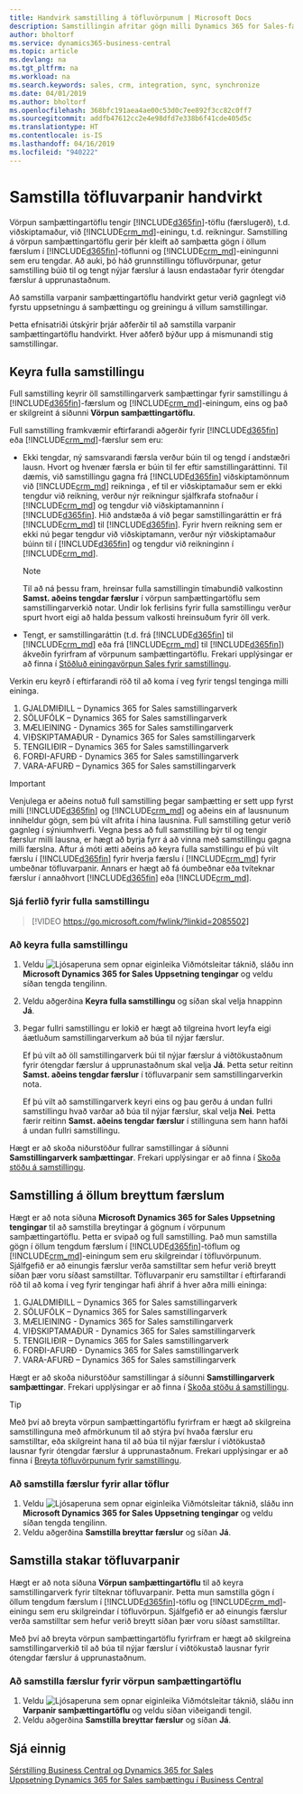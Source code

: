 ```yaml
---
title: Handvirk samstilling á töfluvörpunum | Microsoft Docs
description: Samstillingin afritar gögn milli Dynamics 365 for Sales-færslna og Business Central til að halda báðum kerfum uppfærðum.
author: bholtorf
ms.service: dynamics365-business-central
ms.topic: article
ms.devlang: na
ms.tgt_pltfrm: na
ms.workload: na
ms.search.keywords: sales, crm, integration, sync, synchronize
ms.date: 04/01/2019
ms.author: bholtorf
ms.openlocfilehash: 368bfc191aea4ae00c53d0c7ee892f3cc82c0ff7
ms.sourcegitcommit: addfb47612cc2e4e98dfd7e338b6f41cde405d5c
ms.translationtype: HT
ms.contentlocale: is-IS
ms.lasthandoff: 04/16/2019
ms.locfileid: "940222"
---
```

# <a name="manually-synchronize-table-mappings"></a>Samstilla töfluvarpanir handvirkt
Vörpun samþættingartöflu tengir [!INCLUDE[d365fin](includes/d365fin_md.md)]-töflu (færslugerð), t.d. viðskiptamaður, við [!INCLUDE[crm_md](includes/crm_md.md)]-einingu, t.d. reikningur. Samstilling á vörpun samþættingartöflu gerir þér kleift að samþætta gögn í öllum færslum í [!INCLUDE[d365fin](includes/d365fin_md.md)]-töflunni og [!INCLUDE[crm_md](includes/crm_md.md)]-einingunni sem eru tengdar. Að auki, þó háð grunnstillingu töfluvörpunar, getur samstilling búið til og tengt nýjar færslur á lausn endastaðar fyrir ótengdar færslur á upprunastaðnum.  

Að samstilla varpanir samþættingartöflu handvirkt getur verið gagnlegt við fyrstu uppsetningu á samþættingu og greiningu á villum samstillingar.  

Þetta efnisatriði útskýrir þrjár aðferðir til að samstilla varpanir samþættingartöflu handvirkt. Hver aðferð býður upp á mismunandi stig samstillingar.

## <a name="run-a-full-synchronization"></a>Keyra fulla samstillingu
Full samstilling keyrir öll samstillingarverk samþættingar fyrir samstillingu á [!INCLUDE[d365fin](includes/d365fin_md.md)]-færslum og [!INCLUDE[crm_md](includes/crm_md.md)]-einingum, eins og það er skilgreint á síðunni **Vörpun samþættingartöflu**. 

Full samstilling framkvæmir eftirfarandi aðgerðir fyrir [!INCLUDE[d365fin](includes/d365fin_md.md)] eða [!INCLUDE[crm_md](includes/crm_md.md)]-færslur sem eru:

* Ekki tengdar, ný samsvarandi færsla verður búin til og tengd í andstæðri lausn.
Hvort og hvenær færsla er búin til fer eftir samstillingaráttinni. Til dæmis, við samstillingu gagna frá [!INCLUDE[d365fin](includes/d365fin_md.md)] viðskiptamönnum við [!INCLUDE[crm_md](includes/crm_md.md)] reikninga , ef til er viðskiptamaður sem er ekki tengdur við reikning, verður nýr reikningur sjálfkrafa stofnaður í [!INCLUDE[crm_md](includes/crm_md.md)] og tengdur við viðskiptamanninn í [!INCLUDE[d365fin](includes/d365fin_md.md)]. Hið andstæða á við þegar samstillingaráttin er frá [!INCLUDE[crm_md](includes/crm_md.md)] til [!INCLUDE[d365fin](includes/d365fin_md.md)]. Fyrir hvern reikning sem er ekki nú þegar tengdur við viðskiptamann, verður nýr viðskiptamaður búinn til í [!INCLUDE[d365fin](includes/d365fin_md.md)] og tengdur við reikninginn í [!INCLUDE[crm_md](includes/crm_md.md)].  

     > [!NOTE]  
     >  Til að ná þessu fram, hreinsar fulla samstillingin tímabundið valkostinn **Samst. aðeins tengdar færslur** í vörpun samþættingartöflu sem samstillingarverkið notar. Undir lok ferlisins fyrir fulla samstillingu verður spurt hvort eigi að halda þessum valkosti hreinsuðum fyrir öll verk.  

* Tengt, er samstillingaráttin (t.d. frá [!INCLUDE[d365fin](includes/d365fin_md.md)] til [!INCLUDE[crm_md](includes/crm_md.md)] eða frá [!INCLUDE[crm_md](includes/crm_md.md)] til [!INCLUDE[d365fin](includes/d365fin_md.md)]) ákveðin fyrirfram af vörpunum samþættingartöflu. Frekari upplýsingar er að finna í [Stöðluð einingavörpun Sales fyrir samstillingu](admin-synchronizing-business-central-and-sales.md#standard-sales-entity-mapping-for-synchronization).  

Verkin eru keyrð í eftirfarandi röð til að koma í veg fyrir tengsl tenginga milli eininga.  

1.  GJALDMIÐILL – Dynamics 365 for Sales samstillingarverk  
2.  SÖLUFÓLK – Dynamics 365 for Sales samstillingarverk  
3.  MÆLIEINING - Dynamics 365 for Sales samstillingarverk  
4.  VIÐSKIPTAMAÐUR - Dynamics 365 for Sales samstillingarverk  
5.  TENGILIÐIR – Dynamics 365 for Sales samstillingarverk  
6.  FORÐI-AFURÐ - Dynamics 365 for Sales samstillingarverk  
7.  VARA-AFURÐ – Dynamics 365 for Sales samstillingarverk  

> [!IMPORTANT]  
>  Venjulega er aðeins notuð full samstilling þegar samþætting er sett upp fyrst milli [!INCLUDE[d365fin](includes/d365fin_md.md)] og [!INCLUDE[crm_md](includes/crm_md.md)] og aðeins ein af lausnunum inniheldur gögn, sem þú vilt afrita í hina lausnina. Full samstilling getur verið gagnleg í sýniumhverfi. Vegna þess að full samstilling býr til og tengir færslur milli lausna, er hægt að byrja fyrr á að vinna með samstillingu gagna milli færslna. Aftur á móti ætti aðeins að keyra fulla samstillingu ef þú vilt færslu í [!INCLUDE[d365fin](includes/d365fin_md.md)] fyrir hverja færslu í [!INCLUDE[crm_md](includes/crm_md.md)] fyrir umbeðnar töfluvarpanir. Annars er hægt að fá óumbeðnar eða tvíteknar færslur í annaðhvort [!INCLUDE[d365fin](includes/d365fin_md.md)] eða [!INCLUDE[crm_md](includes/crm_md.md)].  

### <a name="see-the-process-for-a-full-synchronization"></a>Sjá ferlið fyrir fulla samstillingu
> [!VIDEO https://go.microsoft.com/fwlink/?linkid=2085502]

### <a name="to-run-a-full-synchronization"></a>Að keyra fulla samstillingu  
1.  Veldu ![Ljósaperuna sem opnar eiginleika Viðmótsleitar](media/ui-search/search_small.png "Segðu mér hvað þú vilt gera") táknið, sláðu inn **Microsoft Dynamics 365 for Sales Uppsetning tengingar** og veldu síðan tengda tengilinn.
2.  Veldu aðgerðina **Keyra fulla samstillingu** og síðan skal velja hnappinn **Já**.  
3.  Þegar fullri samstillingu er lokið er hægt að tilgreina hvort leyfa eigi áætluðum samstillingarverkum að búa til nýjar færslur.  

    Ef þú vilt að öll samstillingarverk búi til nýjar færslur á viðtökustaðnum fyrir ótengdar færslur á upprunastaðnum skal velja **Já**. Þetta setur reitinn **Samst. aðeins tengdar færslur** í töfluvarpanir sem samstillingarverkin nota.  

    Ef þú vilt að samstillingarverk keyri eins og þau gerðu á undan fullri samstillingu hvað varðar að búa til nýjar færslur, skal velja **Nei**. Þetta færir reitinn **Samst. aðeins tengdar færslur** í stillinguna sem hann hafði á undan fullri samstillingu.  

Hægt er að skoða niðurstöður fullrar samstillingar á síðunni **Samstillingarverk samþættingar**. Frekari upplýsingar er að finna í [Skoða stöðu á samstillingu](admin-how-to-view-synchronization-status.md).  

## <a name="synchronizing-all-modified-records"></a>Samstilling á öllum breyttum færslum
Hægt er að nota síðuna **Microsoft Dynamics 365 for Sales Uppsetning tengingar** til að samstilla breytingar á gögnum í vörpunum samþættingartöflu. Þetta er svipað og full samstilling. Það mun samstilla gögn í öllum tengdum færslum í [!INCLUDE[d365fin](includes/d365fin_md.md)]-töflum og [!INCLUDE[crm_md](includes/crm_md.md)]-einingum sem eru skilgreindar í töfluvörpunum. Sjálfgefið er að einungis færslur verða samstilltar sem hefur verið breytt síðan þær voru síðast samstilltar. Töfluvarpanir eru samstilltar í eftirfarandi röð til að koma í veg fyrir tengingar hafi áhrif á hver aðra milli eininga:  

1.  GJALDMIÐILL – Dynamics 365 for Sales samstillingarverk  
2.  SÖLUFÓLK – Dynamics 365 for Sales samstillingarverk  
3.  MÆLIEINING - Dynamics 365 for Sales samstillingarverk  
4.  VIÐSKIPTAMAÐUR - Dynamics 365 for Sales samstillingarverk  
5.  TENGILIÐIR – Dynamics 365 for Sales samstillingarverk  
6.  FORÐI-AFURÐ \- Dynamics 365 for Sales samstillingarverk  
7.  VARA-AFURÐ – Dynamics 365 for Sales samstillingarverk  

Hægt er að skoða niðurstöður samstillingar á síðunni **Samstillingarverk samþættingar**. Frekari upplýsingar er að finna í [Skoða stöðu á samstillingu](admin-how-to-view-synchronization-status.md).  

> [!TIP]  
>  Með því að breyta vörpun samþættingartöflu fyrirfram er hægt að skilgreina samstillinguna með afmörkunum til að stýra því hvaða færslur eru samstilltar, eða skilgreint hana til að búa til nýjar færslur í viðtökustað lausnar fyrir ótengdar færslur á upprunastaðnum. Frekari upplýsingar er að finna í [Breyta töfluvörpunum fyrir samstillingu](admin-how-to-modify-table-mappings-for-synchronization.md).

### <a name="to-synchronize-records-for-all-tables"></a>Að samstilla færslur fyrir allar töflur  
1.  Veldu ![Ljósaperuna sem opnar eiginleika Viðmótsleitar](media/ui-search/search_small.png "Segðu mér hvað þú vilt gera") táknið, sláðu inn **Microsoft Dynamics 365 for Sales Uppsetning tengingar** og veldu síðan tengda tengilinn.
2.  Veldu aðgerðina **Samstilla breyttar færslur** og síðan **Já**.  

## <a name="synchronize-individual-table-mappings"></a>Samstilla stakar töfluvarpanir
Hægt er að nota síðuna **Vörpun samþættingartöflu** til að keyra samstillingarverk fyrir tilteknar töfluvarpanir. Þetta mun samstilla gögn í öllum tengdum færslum í [!INCLUDE[d365fin](includes/d365fin_md.md)]-töflu og [!INCLUDE[crm_md](includes/crm_md.md)]-einingu sem eru skilgreindar í töfluvörpun. Sjálfgefið er að einungis færslur verða samstilltar sem hefur verið breytt síðan þær voru síðast samstilltar.  

Með því að breyta vörpun samþættingartöflu fyrirfram er hægt að skilgreina samstillingarverkið til að búa til nýjar færslur í viðtökustað lausnar fyrir ótengdar færslur á upprunastaðnum.

### <a name="to-synchronize-records-of-an-integration-table-mapping"></a>Að samstilla færslur fyrir vörpun samþættingartöflu  
1.  Veldu ![Ljósaperuna sem opnar eiginleika Viðmótsleitar](media/ui-search/search_small.png "Segðu mér hvað þú vilt gera") táknið, sláðu inn **Varpanir samþættingartöflu** og veldu síðan viðeigandi tengil.
2.  Veldu aðgerðina **Samstilla breyttar færslur** og síðan **Já**.  

## <a name="see-also"></a>Sjá einnig  
[Sérstilling Business Central og Dynamics 365 for Sales](admin-synchronizing-business-central-and-sales.md)   
[Uppsetning Dynamics 365 for Sales samþættingu í Business Central](admin-setting-up-integration-with-dynamics-sales.md)   
